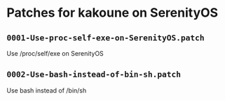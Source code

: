 # Patches for kakoune on SerenityOS

## `0001-Use-proc-self-exe-on-SerenityOS.patch`

Use /proc/self/exe on SerenityOS


## `0002-Use-bash-instead-of-bin-sh.patch`

Use bash instead of /bin/sh


